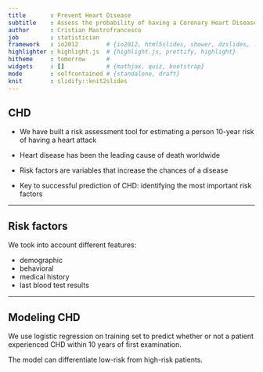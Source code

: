 ```yaml
---
title       : Prevent Heart Disease
subtitle    : Assess the probability of having a Coronary Heart Disease
author      : Cristian Mastrofrancesco
job         : statistician
framework   : io2012        # {io2012, html5slides, shower, dzslides, ...}
highlighter : highlight.js  # {highlight.js, prettify, highlight}
hitheme     : tomorrow      # 
widgets     : []            # {mathjax, quiz, bootstrap}
mode        : selfcontained # {standalone, draft}
knit        : slidify::knit2slides
---
```


## CHD

* We have built a risk assessment tool for estimating
a person 10-year risk of having a heart attack

* Heart disease has been the leading cause of death
worldwide

* Risk factors are variables that increase the chances of a
disease

* Key to successful prediction of CHD: identifying the most
important risk factors


---

## Risk factors

We took into account different features:
+ demographic
+ behavioral
+ medical history
+ last blood test results

---

## Modeling CHD

We use logistic regression on training set to predict
whether or not a patient experienced CHD within 10
years of first examination.

The model can differentiate low-risk from high-risk
patients.
